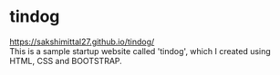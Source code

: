 # tindog
https://sakshimittal27.github.io/tindog/  
This is a sample startup website called 'tindog', which I created using HTML, CSS and BOOTSTRAP.
